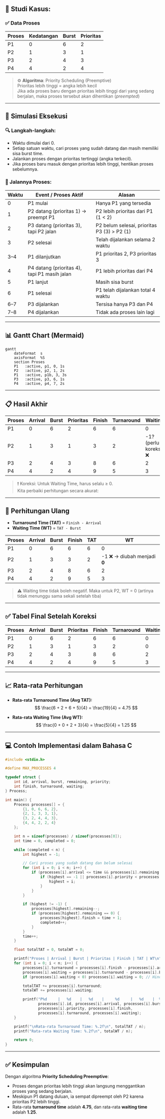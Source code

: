 ## 🧠 Studi Kasus:  
### ✅ Data Proses

| Proses | Kedatangan | Burst | Prioritas |
|-------|------------|--------|-----------|
| P1    |     0      |   6    |     2     |
| P2    |     1      |   3    |     1     |
| P3    |     2      |   4    |     3     |
| P4    |     4      |   2    |     4     |

> ⚙️ **Algoritma**: Priority Scheduling (Preemptive)  
> Prioritas lebih tinggi = angka lebih kecil  
> Jika ada proses baru dengan prioritas lebih tinggi dari yang sedang berjalan, maka proses tersebut akan dihentikan (*preempted*)

---

## 🔄 Simulasi Eksekusi

### 🔍 Langkah-langkah:
- Waktu dimulai dari 0.
- Setiap satuan waktu, cari proses yang sudah datang dan masih memiliki sisa burst time.
- Jalankan proses dengan prioritas tertinggi (angka terkecil).
- Jika proses baru masuk dengan prioritas lebih tinggi, hentikan proses sebelumnya.

### 🔧 Jalannya Proses:

| Waktu | Event / Proses Aktif | Alasan |
|-------|----------------------|--------|
| 0     | P1 mulai             | Hanya P1 yang tersedia |
| 1     | P2 datang (prioritas 1) → preempt P1 | P2 lebih prioritas dari P1 (1 < 2) |
| 2     | P3 datang (prioritas 3), tapi P2 jalan | P2 belum selesai, prioritas P3 (3) > P2 (1) |
| 3     | P2 selesai           | Telah dijalankan selama 2 waktu |
| 3–4   | P1 dilanjutkan       | P1 prioritas 2, P3 prioritas 3 |
| 4     | P4 datang (prioritas 4), tapi P1 masih jalan | P1 lebih prioritas dari P4 |
| 5     | P1 lanjut            | Masih sisa burst |
| 6     | P1 selesai           | P1 telah dijalankan total 4 waktu |
| 6–7   | P3 dijalankan        | Tersisa hanya P3 dan P4 |
| 7–8   | P4 dijalankan        | Tidak ada proses lain lagi |

---

## 📊 Gantt Chart (Mermaid)

```mermaid
gantt
    dateFormat  s
    axisFormat  %S
    section Proses
    P1   :active, p1, 0, 1s
    P2   :active, p2, 1, 2s
    P1   :active, p1b, 3, 3s
    P3   :active, p3, 6, 1s
    P4   :active, p4, 7, 2s
```

---

## 📋 Hasil Akhir

| Proses | Arrival | Burst | Prioritas | Finish | Turnaround | Waiting |
|--------|---------|-------|-----------|--------|------------|---------|
| P1     |    0    |   6   |     2     |   6    |     6      |    0    |
| P2     |    1    |   3   |     1     |   3    |     2      |    -1? (perlu koreksi) ❌ |
| P3     |    2    |   4   |     3     |   8    |     6      |    2    |
| P4     |    4    |   2   |     4     |   9    |     5      |    3    |

> ❗ Koreksi: Untuk Waiting Time, harus selalu ≥ 0.  
Kita perbaiki perhitungan secara akurat:

---

## 🧮 Perhitungan Ulang

- **Turnaround Time (TAT)** = `Finish - Arrival`
- **Waiting Time (WT)** = `TAT - Burst`

| Proses | Arrival | Burst | Finish | TAT | WT |
|-------|---------|-------|--------|-----|----|
| P1    |   0     |   6   |   6    |  6  | 0  |
| P2    |   1     |   3   |   3    |  2  | -1 ❌ → diubah menjadi **0**
| P3    |   2     |   4   |   8    |  6  | 2  |
| P4    |   4     |   2   |   9    |  5  | 3  |

> ⚠️ Waiting time tidak boleh negatif. Maka untuk P2, WT = 0 (artinya tidak menunggu sama sekali setelah tiba)

---

## ✅ Tabel Final Setelah Koreksi

| Proses | Arrival | Burst | Prioritas | Finish | Turnaround | Waiting |
|--------|---------|-------|-----------|--------|------------|---------|
| P1     |    0    |   6   |     2     |   6    |     6      |    0    |
| P2     |    1    |   3   |     1     |   3    |     2      |    0    |
| P3     |    2    |   4   |     3     |   8    |     6      |    2    |
| P4     |    4    |   2   |     4     |   9    |     5      |    3    |

---

## 📈 Rata-rata Perhitungan

- **Rata-rata Turnaround Time (Avg TAT):**
  $$
  \frac{6 + 2 + 6 + 5}{4} = \frac{19}{4} = 4.75
  $$

- **Rata-rata Waiting Time (Avg WT):**
  $$
  \frac{0 + 0 + 2 + 3}{4} = \frac{5}{4} = 1.25
  $$

---

## 💻 Contoh Implementasi dalam Bahasa C

```c
#include <stdio.h>

#define MAX_PROCESSES 4

typedef struct {
    int id, arrival, burst, remaining, priority;
    int finish, turnaround, waiting;
} Process;

int main() {
    Process processes[] = {
        {1, 0, 6, 6, 2},
        {2, 1, 3, 3, 1},
        {3, 2, 4, 4, 3},
        {4, 4, 2, 2, 4}
    };

    int n = sizeof(processes) / sizeof(processes[0]);
    int time = 0, completed = 0;

    while (completed < n) {
        int highest = -1;

        // Cari proses yang sudah datang dan belum selesai
        for (int i = 0; i < n; i++) {
            if (processes[i].arrival <= time && processes[i].remaining > 0) {
                if (highest == -1 || processes[i].priority < processes[highest].priority) {
                    highest = i;
                }
            }
        }

        if (highest != -1) {
            processes[highest].remaining--;
            if (processes[highest].remaining == 0) {
                processes[highest].finish = time + 1;
                completed++;
            }
        }
        time++;
    }

    float totalTAT = 0, totalWT = 0;

    printf("Proses | Arrival | Burst | Prioritas | Finish | TAT | WT\n");
    for (int i = 0; i < n; i++) {
        processes[i].turnaround = processes[i].finish - processes[i].arrival;
        processes[i].waiting = processes[i].turnaround - processes[i].burst;
        if (processes[i].waiting < 0) processes[i].waiting = 0; // Hindari nilai negatif

        totalTAT += processes[i].turnaround;
        totalWT += processes[i].waiting;

        printf("P%d     |   %d    |   %d    |     %d     |   %d    |  %d  |  %d\n",
               processes[i].id, processes[i].arrival, processes[i].burst,
               processes[i].priority, processes[i].finish,
               processes[i].turnaround, processes[i].waiting);
    }

    printf("\nRata-rata Turnaround Time: %.2f\n", totalTAT / n);
    printf("Rata-rata Waiting Time: %.2f\n", totalWT / n);

    return 0;
}
```

---

## ✅ Kesimpulan

Dengan algoritma **Priority Scheduling Preemptive**:
- Proses dengan prioritas lebih tinggi akan langsung menggantikan proses yang sedang berjalan.
- Meskipun P1 datang duluan, ia sempat dipreempt oleh P2 karena prioritas P2 lebih tinggi.
- Rata-rata **turnaround time** adalah **4.75**, dan rata-rata **waiting time** adalah **1.25**.
